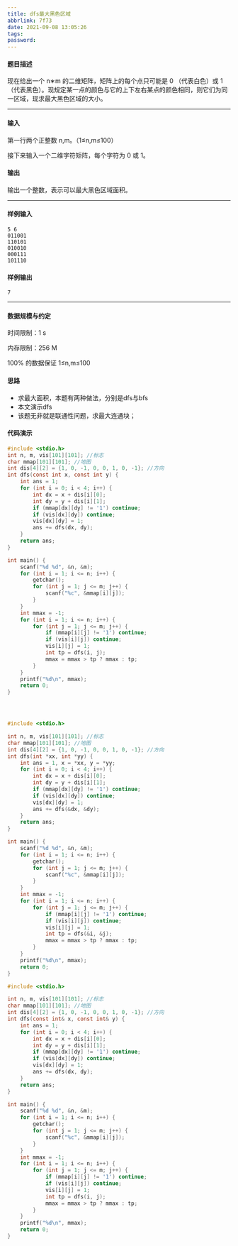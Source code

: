 ```yaml
---
title: dfs最大黑色区域
abbrlink: 7f73
date: 2021-09-08 13:05:26
tags:
password:
---
```


#### 题目描述

 现在给出一个 n∗m 的二维矩阵，矩阵上的每个点只可能是 0 （代表白色）或 1 （代表黑色）。现规定某一点的颜色与它的上下左右某点的颜色相同，则它们为同一区域，现求最大黑色区域的大小。

------

#### 输入

 第一行两个正整数 n,m。（1≤n,m≤100）

 接下来输入一个二维字符矩阵，每个字符为 0 或 1。

#### 输出

 输出一个整数，表示可以最大黑色区域面积。

------

#### 样例输入

```
5 6
011001
110101
010010
000111
101110
```

#### 样例输出

```
7
```

------

#### 数据规模与约定

 时间限制：1 s

 内存限制：256 M

 100% 的数据保证 1≤n,m≤100

















#### 思路

* 求最大面积，本题有两种做法，分别是dfs与bfs
* 本文演示dfs
* 该题无非就是联通性问题，求最大连通块；







#### 代码演示





~~~c
#include <stdio.h>
int n, m, vis[101][101]; //标志 
char mmap[101][101]; //地图 
int dis[4][2] = {1, 0, -1, 0, 0, 1, 0, -1}; //方向 
int dfs(const int x, const int y) { 
	int ans = 1;
	for (int i = 0; i < 4; i++) {
		int dx = x + dis[i][0];
		int dy = y + dis[i][1];
		if (mmap[dx][dy] != '1') continue;  
		if (vis[dx][dy]) continue;  
		vis[dx][dy] = 1;
		ans += dfs(dx, dy);
	}
	return ans;
}

int main() {
	scanf("%d %d", &n, &m);
	for (int i = 1; i <= n; i++) {
		getchar();
		for (int j = 1; j <= m; j++) {
			scanf("%c", &mmap[i][j]);
		}
	}
	int mmax = -1;
	for (int i = 1; i <= n; i++) {
		for (int j = 1; j <= m; j++) {
			if (mmap[i][j] != '1') continue;
			if (vis[i][j]) continue;
			vis[i][j] = 1;
			int tp = dfs(i, j);
			mmax = mmax > tp ? mmax : tp;
		}
	}
	printf("%d\n", mmax);
	return 0;
}




~~~





~~~~c

#include <stdio.h>

int n, m, vis[101][101]; //标志 
char mmap[101][101]; //地图 
int dis[4][2] = {1, 0, -1, 0, 0, 1, 0, -1}; //方向 
int dfs(int *xx, int *yy) {
	int ans = 1, x = *xx, y = *yy;
	for (int i = 0; i < 4; i++) {
		int dx = x + dis[i][0];
		int dy = y + dis[i][1];
		if (mmap[dx][dy] != '1') continue;
		if (vis[dx][dy]) continue;
		vis[dx][dy] = 1;
		ans += dfs(&dx, &dy);
	}
	return ans;
}

int main() {
	scanf("%d %d", &n, &m);
	for (int i = 1; i <= n; i++) {
		getchar();
		for (int j = 1; j <= m; j++) {
			scanf("%c", &mmap[i][j]);
		}
	}
	int mmax = -1;
	for (int i = 1; i <= n; i++) {
		for (int j = 1; j <= m; j++) {
			if (mmap[i][j] != '1') continue;
			if (vis[i][j]) continue;
			vis[i][j] = 1;
			int tp = dfs(&i, &j);
			mmax = mmax > tp ? mmax : tp;
		}
	}
	printf("%d\n", mmax);
	return 0;
}
~~~~





~~~c
#include <stdio.h>

int n, m, vis[101][101]; //标志 
char mmap[101][101]; //地图 
int dis[4][2] = {1, 0, -1, 0, 0, 1, 0, -1}; //方向 
int dfs(const int& x, const int& y) { 
	int ans = 1;
	for (int i = 0; i < 4; i++) {
		int dx = x + dis[i][0];
		int dy = y + dis[i][1];
		if (mmap[dx][dy] != '1') continue;
		if (vis[dx][dy]) continue;
		vis[dx][dy] = 1;
		ans += dfs(dx, dy);
	}
	return ans;
}

int main() {
	scanf("%d %d", &n, &m);
	for (int i = 1; i <= n; i++) {
		getchar();
		for (int j = 1; j <= m; j++) {
			scanf("%c", &mmap[i][j]);
		}
	}
	int mmax = -1;
	for (int i = 1; i <= n; i++) {
		for (int j = 1; j <= m; j++) {
			if (mmap[i][j] != '1') continue;
			if (vis[i][j]) continue;
			vis[i][j] = 1;
			int tp = dfs(i, j);
			mmax = mmax > tp ? mmax : tp;
		}
	}
	printf("%d\n", mmax);
	return 0;
}

~~~



